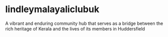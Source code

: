 # lindleymalayaliclubuk
A vibrant and enduring community hub that serves as a bridge between the rich heritage of Kerala and the lives of its members in Huddersfield
